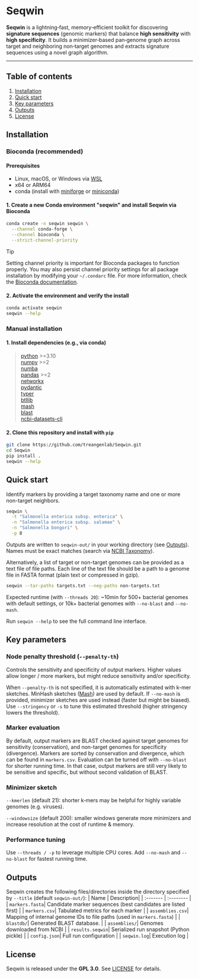 # Seqwin

**Seqwin** is a lightning‑fast, memory‑efficient toolkit for discovering **signature sequences** (genomic markers) that balance **high sensitivity** with **high specificity**. It builds a minimizer‑based pan‑genome graph across target and neighboring non‑target genomes and extracts signature sequences using a novel graph algorithm. 

---

## Table of contents

1. [Installation](#installation)
2. [Quick start](#quick-start)
3. [Key parameters](#key-parameters)
4. [Outputs](#outputs)
5. [License](#license)

## Installation

### Bioconda (recommended)

#### Prerequisites
- Linux, macOS, or Windows via [WSL](https://learn.microsoft.com/en-us/windows/wsl/install)
- x64 or ARM64
- conda (install with [miniforge](https://github.com/conda-forge/miniforge#install) or [miniconda](https://www.anaconda.com/docs/getting-started/miniconda/install#quickstart-install-instructions))

#### 1. Create a new Conda environment "seqwin" and install Seqwin via Bioconda
```bash
conda create -n seqwin seqwin \
  --channel conda-forge \
  --channel bioconda \
  --strict-channel-priority
```
> [!TIP]
> Setting channel priority is important for Bioconda packages to function properly. You may also persist channel priority settings for all package installation by modifying your `~/.condarc` file. For more information, check the [Bioconda documentation](https://bioconda.github.io/). 

#### 2. Activate the environment and verify the install
```bash
conda activate seqwin
seqwin --help
```

### Manual installation

#### 1. Install dependencies (e.g., via conda)

> [python](https://www.python.org/) >=3.10  
> [numpy](https://numpy.org/) >=2  
> [numba](https://numba.pydata.org/)  
> [pandas](https://pandas.pydata.org/) >=2  
> [networkx](https://networkx.org/)  
> [pydantic](https://docs.pydantic.dev/latest/)  
> [typer](https://typer.tiangolo.com/)  
> [btllib](https://github.com/bcgsc/btllib)  
> [mash](https://github.com/marbl/Mash)  
> [blast](https://www.ncbi.nlm.nih.gov/books/NBK279690/)  
> [ncbi-datasets-cli](https://www.ncbi.nlm.nih.gov/datasets/docs/v2/reference-docs/command-line/datasets/)

#### 2. Clone this repository and install with `pip`
```bash
git clone https://github.com/treangenlab/Seqwin.git
cd Seqwin
pip install .
seqwin --help
```

## Quick start

Identify markers by providing a target taxonomy name and one or more non-target neighbors. 
```bash
seqwin \
  -t "Salmonella enterica subsp. enterica" \
  -n "Salmonella enterica subsp. salamae" \
  -n "Salmonella bongori" \
  -p 8
```
Outputs are written to `seqwin-out/` in your working directory (see [Outputs](#outputs)). Names must be exact matches (search via [NCBI Taxonomy](https://www.ncbi.nlm.nih.gov/datasets/taxonomy/tree/)). 

Alternatively, a list of target or non-target genomes can be provided as a text file of file paths. Each line of the text file should be a path to a genome file in FASTA format (plain text or compressed in gzip). 
```bash
seqwin --tar-paths targets.txt --neg-paths non-targets.txt
```

Expected runtime (with `--threads 20`): ~10min for 500+ bacterial genomes with default settings, or 10k+ bacterial genomes with `--no-blast` and `--no-mash`. 

Run `seqwin --help` to see the full command line interface. 

## Key parameters

### Node penalty threshold (`--penalty-th`)
Controls the sensitivity and specificity of output markers. Higher values allow longer / more markers, but might reduce sensitivity and/or specificity. 

When `--penalty-th` is not specified, it is automatically estimated with k-mer sketches. MinHash sketches ([Mash](https://doi.org/10.1186/s13059-016-0997-x)) are used by default. If `--no-mash` is provided, minimizer sketches are used instead (faster but might be biased). Use `--stringency` or `-s` to tune this estimated threshold (higher stringency lowers the threshold). 

### Marker evaluation

By default, output markers are BLAST checked against target genomes for sensitivity (conservation), and non-target genomes for specificity (divergence). Markers are sorted by conservation and divergence, which can be found in `markers.csv`. Evaluation can be turned off with `--no-blast` for shorter running time. In that case, output markers are still very likely to be sensitive and specific, but without second validation of BLAST. 

### Minimizer sketch
`--kmerlen` (default 21): shorter k‑mers may be helpful for highly variable genomes (e.g. viruses). 

`--windowsize` (default 200): smaller windows generate more minimizers and increase resolution at the cost of runtime & memory. 

### Performance tuning
Use `--threads / -p` to leverage multiple CPU cores. Add `--no-mash` and `--no-blast` for fastest running time. 

## Outputs
Seqwin creates the following files/directories inside the directory specified by `--title` (default `seqwin-out/`):
| Name | Description|
| :-------  | :-------- |
| `markers.fasta`| Candidate marker sequences (best candidates are listed first) |
| `markers.csv`| Tabulated metrics for each marker |
| `assemblies.csv`| Mapping of internal genome IDs to file paths (used in `markers.fasta`) |
| `blastdb/`| Generated BLAST database. |
| `assemblies/`| Genomes downloaded from NCBI |
| `results.seqwin`| Serialized run snapshot (Python pickle) |
| `config.json`| Full run configuration |
| `seqwin.log`| Execution log |

## License

Seqwin is released under the **GPL 3.0**. See [LICENSE](LICENSE) for details. 
